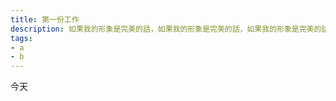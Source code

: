 ```yaml
---
title: 第一份工作
description: 如果我的形象是完美的話，如果我的形象是完美的話，如果我的形象是完美的話，如果我的形象是完美的話，如果我的形象是完美的話，如果我的形象是完美的話。
tags: 
- a
- b
---
```


今天